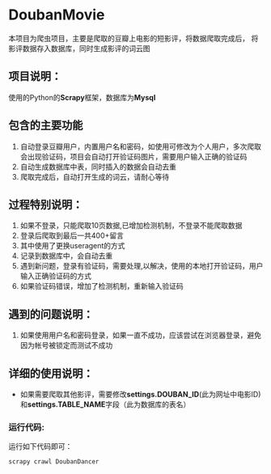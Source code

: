 # DoubanMovie 
本项目为爬虫项目，主要是爬取的豆瓣上电影的短影评，将数据爬取完成后，
将影评数据存入数据库，同时生成影评的词云图

## 项目说明：
使用的Python的**Scrapy**框架，数据库为**Mysql**

## 包含的主要功能
1. 自动登录豆瓣用户，内置用户名和密码，如使用可修改为个人用户，多次爬取会出现验证码，项目会自动打开验证码图片，需要用户输入正确的验证码
2. 自动生成数据库中表，同时插入的数据会自动去重
3. 爬取完成后，自动打开生成的词云，请耐心等待

## 过程特别说明：
1. 如果不登录，只能爬取10页数据,已增加检测机制，不登录不能爬取数据
2. 登录后爬取到最后一共400+留言
3. 其中使用了更换useragent的方式
4. 记录到数据库中，会自动去重
5. 遇到新问题，登录有验证码，需要处理,以解决，使用的本地打开验证码，用户输入正确验证码的方式
6. 如果验证码错误，增加了检测机制，重新输入验证码


## 遇到的问题说明：
1. 如果使用用户名和密码登录，如果一直不成功，应该尝试在浏览器登录，避免因为帐号被锁定而测试不成功

## 详细的使用说明：
* 如果需要爬取其他影评，需要修改**settings.DOUBAN_ID**(此为网址中电影ID)和**settings.TABLE_NAME**字段（此为数据库的表名）

### 运行代码:
运行如下代码即可：
```
scrapy crawl DoubanDancer
```
